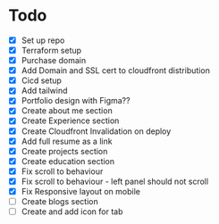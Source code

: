 # Todo

- [x] Set up repo
- [x] Terraform setup
- [x] Purchase domain
- [x] Add Domain and SSL cert to cloudfront distribution
- [x] Cicd setup
- [x] Add tailwind
- [x] Portfolio design with Figma??
- [x] Create about me section
- [x] Create Experience section
- [x] Create Cloudfront Invalidation on deploy
- [x] Add full resume as a link
- [x] Create projects section
- [x] Create education section
- [x] Fix scroll to behaviour
- [x] Fix scroll to behaviour - left panel should not scroll
- [x] Fix Responsive layout on mobile
- [ ] Create blogs section
- [ ] Create and add icon for tab
